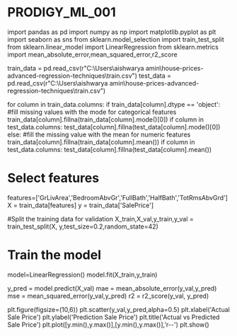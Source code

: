 # PRODIGY_ML_001
import pandas as pd
import numpy as np
import matplotlib.pyplot as plt
import seaborn as sns
from sklearn.model_selection import train_test_split
from sklearn.linear_model import LinearRegression
from sklearn.metrics import mean_absolute_error,mean_squared_error,r2_score


train_data = pd.read_csv(r"C:\Users\aishwarya amin\house-prices-advanced-regression-techniques\train.csv")
test_data = pd.read_csv(r"C:\Users\aishwarya amin\house-prices-advanced-regression-techniques\train.csv")





for column in train_data.columns:
    if train_data[column].dtype == 'object':
        #fill missing values with the mode for categorical features
        train_data[column].fillna(train_data[column].mode()[0])
        if column in test_data.columns:
            test_data[column].fillna(test_data[column].mode()[0])
    else:
        #fill the missing value with the mean for numeric features
        train_data[column].fillna(train_data[column].mean())
        if column in test_data.columns:
            test_data[column].fillna(test_data[column].mean())

# Select features
features=['GrLivArea','BedroomAbvGr','FullBath','HalfBath','TotRmsAbvGrd']
X = train_data[features]
y = train_data['SalePrice']



#Split the training data for validation 
X_train,X_val,y_train,y_val = train_test_split(X, y,test_size=0.2,random_state=42)

# Train the model
model=LinearRegression()
model.fit(X_train,y_train)

y_pred = model.predict(X_val)
mae = mean_absolute_error(y_val,y_pred)
mse = mean_squared_error(y_val,y_pred)
r2 = r2_score(y_val, y_pred)


plt.figure(figsize=(10,6))
plt.scatter(y_val,y_pred,alpha=0.5)
plt.xlabel('Actual Sale Price')
plt.ylabel('Prediction Sale Price')
plt.title('Actual vs Predicted Sale Price')
plt.plot([y.min(),y.max()],[y.min(),y.max()],'r--')
plt.show()
